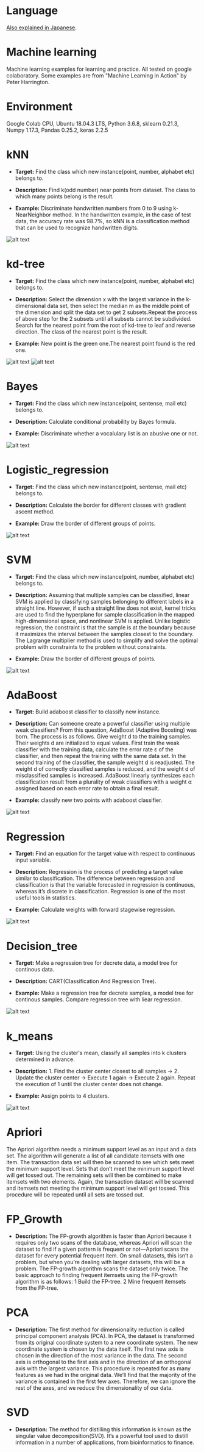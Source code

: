 # Language
<a href="https://memo.soarcloud.com/category/ai/">Also explained in Japanese</a>.

# Machine learning
Machine learning examples for learning and practice. All tested on google colaboratory. Some examples are from "Machine Learning in Action" by Peter Harrington.

# Environment
Google Colab CPU, Ubuntu 18.04.3 LTS, Python 3.6.8, sklearn 0.21.3, Numpy 1.17.3, Pandas 0.25.2, keras 2.2.5

# kNN

  - **Target:** Find the class which new instance(point, number, alphabet etc) belongs to. 

  - **Description:** Find k(odd number) near points from dataset. The class to which many points belong is the result.

  - **Example:** Discriminate handwritten numbers from 0 to 9 using k-NearNeighbor method. In the handwritten example, in the case of test data, the accuracy rate was 98.7%, so kNN is a classification method that can be used to recognize handwritten digits.

![alt text](https://github.com/soarbear/Machine_Learning/blob/master/kNN/result_kNN.jpg)


# kd-tree

  - **Target:** Find the class which new instance(point, number, alphabet etc) belongs to. 

  - **Description:** Select the dimension x with the largest variance in the k-dimensional data set, then select the median m as the middle point of the dimension and split the data set to get 2 subsets.Repeat the process of above step for the 2 subsets until all subsets cannot be subdivided. Search for the nearest point from the root of kd-tree to leaf and reverse direction. The class of the nearest point is the result.
 
  - **Example:** New point is the green one.The nearest point found is the red one.

![alt text](https://github.com/soarbear/Machine_Learning/blob/master/kd_tree/kd_tree_newPoint.png)
![alt text](https://github.com/soarbear/Machine_Learning/blob/master/kd_tree/kd_tree_findNearestPoint.png)

# Bayes
 
  - **Target:** Find the class which new instance(point, sentense, mail etc) belongs to.

  - **Description:** Calculate conditional probability by Bayes formula.
 
  - **Example:** Discriminate whether a vocalulary list is an abusive one or not.
  
  ![alt text](https://github.com/soarbear/Machine_Learning/blob/master/bayes/bayes_result.jpg)

# Logistic_regression
 
  - **Target:** Find the class which new instance(point, sentense, mail etc) belongs to.

  - **Description:** Calculate the border for different classes with gradient ascent method.
 
  - **Example:** Draw the border of different groups of points.
  
  ![alt text](https://github.com/soarbear/Machine_Learning/blob/master/logistic_regression/logistic_regression.png)
  
# SVM
  
  - **Target:** Find the class which new instance(point, number, alphabet etc) belongs to. 
  
  - **Description:** Assuming that multiple samples can be classified, linear SVM is applied by classifying samples belonging to different labels in a straight line. However, if such a straight line does not exist, kernel tricks are used to find the hyperplane for sample classification in the mapped high-dimensional space, and nonlinear SVM is applied. Unlike logistic regression, the constraint is that the sample is at the boundary because it maximizes the interval between the samples closest to the boundary. The Lagrange multiplier method is used to simplify and solve the optimal problem with constraints to the problem without constraints.
  
  - **Example:** Draw the border of different groups of points.
  
  ![alt text](https://github.com/soarbear/Machine_Learning/blob/master/svm/svm_gaussian_kernel.png)

# AdaBoost
  
  - **Target:** Build adaboost classifier to classify new instance.
  
  - **Description:** Can someone create a powerful classifier using multiple weak classifiers? From this question, AdaBoost (Adaptive Boosting) was born. The process is as follows. Give weight d to the training samples. Their weights d are initialized to equal values. First train the weak classifier with the training data, calculate the error rate ε of the classifier, and then repeat the training with the same data set. In the second training of the classifier, the sample weight d is readjusted. The weight d of correctly classified samples is reduced, and the weight d of misclassified samples is increased. AdaBoost linearly synthesizes each classification result from a plurality of weak classifiers with a weight α assigned based on each error rate to obtain a final result.
  
  - **Example:** classify new two points with adaboost classifier.
  
  ![alt text](https://github.com/soarbear/Machine_Learning/blob/master/adaboost/adaboost_test.jpg)
  
# Regression

  - **Target:** Find an equation for the target value with respect to continuous input variable.
  
  - **Description:** Regression is the process of predicting a target value similar to classification. The difference
between regression and classification is that the variable forecasted in regression is continuous, whereas it’s discrete in classification. Regression is one of the most useful tools in statistics.
  
  - **Example:** Calculate weights with forward stagewise regression.
  
  ![alt text](https://github.com/soarbear/Machine_Learning/blob/master/regression/forward_stagewise_regression.jpg)

# Decision_tree

  - **Target:** Make a regression tree for decrete data, a model tree for continous data. 
  
  - **Description:** CART(Classification And Regression Tree).
  
  - **Example:** Make a regression tree for decrete samples, a model tree for continous samples. Compare regression tree with liear regression.
  
  ![alt text](https://github.com/soarbear/Machine_Learning/blob/master/decision_tree/regression_tree.png)

# k_means

  - **Target:** Using the cluster's mean, classify all samples into k clusters determined in advance.
  
  - **Description:** 1. Find the cluster center closest to all samples → 2. Update the cluster center → Execute 1 again → Execute 2 again. Repeat the execution of 1 until the cluster center does not change.
  
  - **Example:** Assign points to 4 clusters.
  
  ![alt text](https://github.com/soarbear/Machine_Learning/blob/master/k_means/k_means_test.jpg)
  
# Apriori 
The Apriori algorithm needs a minimum support level as an input and a data set. The algorithm will generate a list of all candidate itemsets with one item. The transaction data set will then be scanned to see which sets meet the minimum support level. Sets that don’t meet the minimum support level will get tossed out. The remaining sets will then be combined to make itemsets with two elements. Again, the transaction dataset will be scanned and itemsets not meeting the minimum support level will get tossed. This procedure will be repeated until all sets are tossed out.

# FP_Growth
  - **Description:**  The FP-growth algorithm is faster than Apriori because it requires only two scans of the database, whereas Apriori will scan the dataset to find if a given pattern is frequent or not—Apriori scans the dataset for every potential frequent item. On small datasets, this isn’t a problem, but when you’re dealing with larger datasets, this will be a problem. The FP-growth algorithm  scans the dataset only twice. The basic approach to finding frequent itemsets using the FP-growth algorithm is as follows:
  1 Build the FP-tree. 
  2 Mine frequent itemsets from the FP-tree.

# PCA
 - **Description:** The first method for dimensionality reduction is called principal component analysis (PCA). In PCA, the dataset is transformed from its original coordinate system to a new coordinate system. The new coordinate system is chosen by the data itself. The first new axis is chosen in the direction of the most variance in the data. The second axis is orthogonal to the first axis and in the direction of an orthogonal axis with the largest variance. This procedure is repeated for as many features as we had in the original
data. We’ll find that the majority of the variance is contained in the first few axes. Therefore, we can ignore the rest of the axes, and we reduce the dimensionality of our data. 

# SVD
 - **Description:**  The method for distilling this information is known as the singular value decomposition(SVD). It’s a powerful tool used to distill information in a number of applications, from bioinformatics to finance. 
